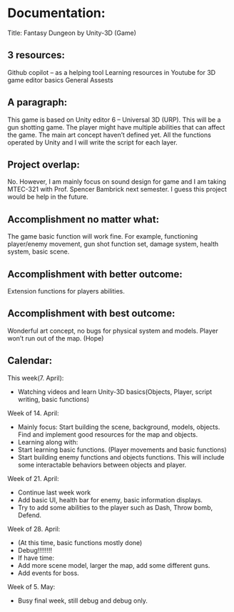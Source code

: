 # Documentation:
Title: 
Fantasy Dungeon by Unity-3D (Game)

## 3 resources:
Github copilot – as a helping tool
Learning resources in Youtube for 3D game editor basics
General Assests

## A paragraph:
This game is based on Unity editor 6 – Universal 3D (URP). This will be a gun shotting game. The player might have multiple abilities that can affect the game. The main art concept haven’t defined yet. All the functions operated by Unity and I will write the script for each layer.

## Project overlap:
No. However, I am mainly focus on sound design for game and I am taking MTEC-321 with Prof. Spencer Bambrick next semester. I guess this project would be help in the future.

## Accomplishment no matter what:
The game basic function will work fine. For example, functioning player/enemy movement, gun shot function set, damage system, health system, basic scene. 

## Accomplishment with better outcome:
Extension functions for players abilities.

## Accomplishment with best outcome:
Wonderful art concept, no bugs for physical system and models. Player won’t run out of the map. (Hope)

## Calendar:
This week(7. April): 
-	Watching videos and learn Unity-3D basics(Objects, Player, script writing, basic functions)

Week of 14. April: 
-	Mainly focus: Start building the scene, background, models, objects. Find and implement good resources for the map and objects.
-	Learning along with:
-	Start learning basic functions. (Player movements and basic functions)
-	Start building enemy functions and objects functions. This will include some interactable behaviors between objects and player. 

Week of 21. April: 
-	Continue last week work
-	Add basic UI, health bar for enemy, basic information displays.
-	Try to add some abilities to the player such as Dash, Throw bomb, Defend. 

Week of 28. April:
-	(At this time, basic functions mostly done)
-	Debug!!!!!!!!
-	If have time:
-	Add more scene model, larger the map, add some different guns.
-	Add events for boss.

Week of 5. May:
-	Busy final week, still debug and debug only. 





